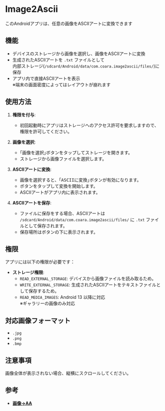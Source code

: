 # Image2Ascii

このAndroidアプリは、任意の画像をASCIIアートに変換できます

## 機能

- デバイスのストレージから画像を選択し、画像をASCIIアートに変換
- 生成されたASCIIアートを `.txt` ファイルとして  
  内部ストレージ(`/sdcard/Android/data/com.coara.image2ascii/files/`)に保存
- アプリ内で直接ASCIIアートを表示  
  ※端末の画面密度によってはレイアウトが崩れます

## 使用方法

1. **権限を付与**:
    - 初回起動時にアプリはストレージへのアクセス許可を要求しますので、権限を許可してください。

2. **画像を選択**:
    - ｢<kbd>画像を選択</kbd>｣ボタンをタップしてストレージを開きます。
    - ストレージから画像ファイルを選択します。

3. **ASCIIアートに変換**:
    - 画像を選択すると、｢<kbd>ASCIIに変換</kbd>｣ボタンが有効になります。
    - ボタンをタップして変換を開始します。
    - ASCIIアートがアプリ内に表示されます。

4. **ASCIIアートを保存**:
    - ファイルに保存をする場合、ASCIIアートは `/sdcard/Android/data/com.coara.image2ascii/files/` に `.txt` ファイルとして保存されます。
    - 保存場所はボタンの下に表示されます。

## 権限

アプリには以下の権限が必要です：

- **ストレージ権限**:
  - `READ_EXTERNAL_STORAGE`: デバイスから画像ファイルを読み取るため。
  - `WRITE_EXTERNAL_STORAGE`: 生成されたASCIIアートをテキストファイルとして保存するため。
  - `READ_MEDIA_IMAGES`: Android 13 以降に対応  
    ※ギャラリーの画像のみ対応

## 対応画像フォーマット

- `.jpg`
- `.png`
- `.bmp`

## 注意事項
画像全体が表示されない場合、縦横にスクロールしてください。

## 参考

- [**画像→AA**](https://tool-taro.com/blog/java/230/)
